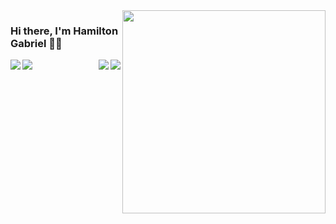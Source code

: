 <img src = ".github/wonderwoman.png" width = "325px" align = "right">

### Hi there, I'm Hamilton Gabriel 👩‍💻

<a href="https://github.com/hamiltongabriel">
  <img align = "left" src = "https://github-readme-stats.vercel.app/api/top-langs/?username=hamiltongabriel" />
</a>
<a href="https://github.com/hamiltongabrielmacedo">
  <img align = "left" src = "https://github-readme-stats.vercel.app/api/top-langs/?username=hamiltongabrielmacedo" />
</a>

<a href="https://github.com/hamiltongabriel">
  <img align = "right" src = "https://github-readme-stats.vercel.app/api?username=hamiltongabriel&show_icons=true" />
  <img align = "right" src = "https://github-readme-stats.vercel.app/api?username=hamiltongabrielmacedo&show_icons=true" />
</a>

